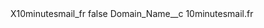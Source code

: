 <?xml version="1.0" encoding="UTF-8"?>
<CustomMetadata xmlns="http://soap.sforce.com/2006/04/metadata" xmlns:xsi="http://www.w3.org/2001/XMLSchema-instance" xmlns:xsd="http://www.w3.org/2001/XMLSchema">
    <label>X10minutesmail_fr</label>
    <protected>false</protected>
    <values>
        <field>Domain_Name__c</field>
        <value xsi:type="xsd:string">10minutesmail.fr</value>
    </values>
</CustomMetadata>
